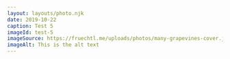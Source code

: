 ```yaml
---
layout: layouts/photo.njk
date: 2019-10-22
caption: Test 5
imageId: test-5
imageSource: https://fruechtl.me/uploads/photos/many-grapevines-cover.jpg
imageAlt: This is the alt text
---
```

